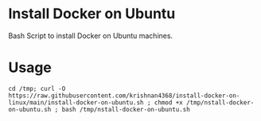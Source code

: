 # Install Docker on Ubuntu
Bash Script to install Docker on Ubuntu machines.

# Usage
```
cd /tmp; curl -O https://raw.githubusercontent.com/krishnan4368/install-docker-on-linux/main/install-docker-on-ubuntu.sh ; chmod +x /tmp/nstall-docker-on-ubuntu.sh ; bash /tmp/nstall-docker-on-ubuntu.sh
```

